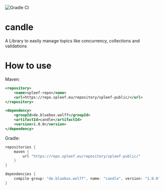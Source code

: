 ![Gradle CI](https://github.com/BlueBox-Wolff/candle/workflows/Gradle%20CI/badge.svg)

# candle
A Library to easily manage topics like concurrency, collections and validations

# How to use
Maven:
```xml
<repository>
    <name>spleef-repo</name>
    <url>https://repo.spleef.eu/repository/spleef-public/</url>
</repository>
```

```xml
<dependency>
    <groupId>de.bluebox.wolff</groupId>
    <artifactId>candle</artifactId>
    <version>1.0.0</version>
</dependency>
```

Gradle:
```gradle
repositories {
    maven {
        url "https://repo.spleef.eu/repository/spleef-public/"
    }
}
```

```gradle
dependencies {
    compile group: "de.bluebox.wolff", name: "candle", version: "1.0.0";
}
```
